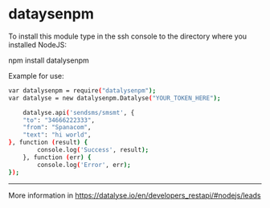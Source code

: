 # dataysenpm
To install this module type in the ssh console to the directory where you installed NodeJS:

npm install datalysenpm

Example for use:
```sh
var datalysenpm = require("datalysenpm"); 
var datalyse = new datalysenpm.Datalyse("YOUR_TOKEN_HERE");

    datalyse.api('sendsms/smsmt', {
    "to": "34666222333",
    "from": "Spanacom",
    "text": "hi world",
}, function (result) {
        console.log('Success', result);
    }, function (err) {
        console.log('Error', err);
});

``````
----------------------

More information in https://datalyse.io/en/developers_restapi/#nodejs/leads
